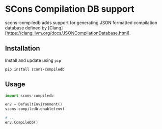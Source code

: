 # SCons Compilation DB support

scons-compiledb adds support for generating JSON formatted compilation database
defined by [Clang][https://clang.llvm.org/docs/JSONCompilationDatabase.html].

## Installation

Install and update using `pip`
```
pip install scons-compiledb
```

## Usage

```python
import scons-compiledb

env = DefaultEnvironment()
scons-compiledb.enable(env)

# ...
env.CompileDb()
```
